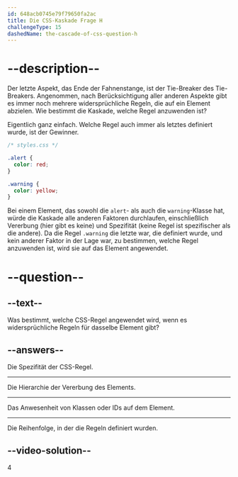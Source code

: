 ```yaml
---
id: 648acb0745e79f79650fa2ac
title: Die CSS-Kaskade Frage H
challengeType: 15
dashedName: the-cascade-of-css-question-h
---
```


# --description--

Der letzte Aspekt, das Ende der Fahnenstange, ist der Tie-Breaker des Tie-Breakers. Angenommen, nach Berücksichtigung aller anderen Aspekte gibt es immer noch mehrere widersprüchliche Regeln, die auf ein Element abzielen. Wie bestimmt die Kaskade, welche Regel anzuwenden ist?

Eigentlich ganz einfach. Welche Regel auch immer als letztes definiert wurde, ist der Gewinner.

```css
/* styles.css */

.alert {
  color: red;
}

.warning {
  color: yellow;
}
```

Bei einem Element, das sowohl die `alert`- als auch die `warning`-Klasse hat, würde die Kaskade alle anderen Faktoren durchlaufen, einschließlich Vererbung (hier gibt es keine) und Spezifität (keine Regel ist spezifischer als die andere). Da die Regel `.warning` die letzte war, die definiert wurde, und kein anderer Faktor in der Lage war, zu bestimmen, welche Regel anzuwenden ist, wird sie auf das Element angewendet.

# --question--
## --text--

Was bestimmt, welche CSS-Regel angewendet wird, wenn es widersprüchliche Regeln für dasselbe Element gibt?

## --answers--

Die Spezifität der CSS-Regel.

---

Die Hierarchie der Vererbung des Elements.

---

Das Anwesenheit von Klassen oder IDs auf dem Element.

---

Die Reihenfolge, in der die Regeln definiert wurden.

## --video-solution--

4
